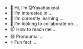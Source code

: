 - 👋 Hi, I’m @Yayahaokeai
- 👀 I’m interested in ...
- 🌱 I’m currently learning ...
- 💞️ I’m looking to collaborate on ...
- 📫 How to reach me ...
- 😄 Pronouns: ...
- ⚡ Fun fact: ...

<!---
Yayahaokeai/Yayahaokeai is a ✨ special ✨ repository because its `README.md` (this file) appears on your GitHub profile.
You can click the Preview link to take a look at your changes.
--->
